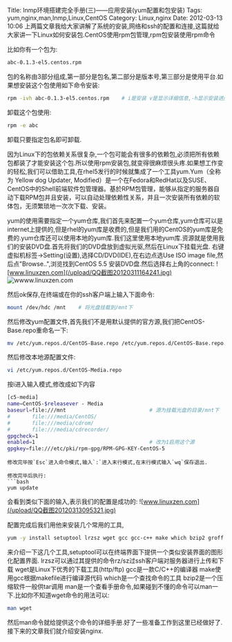 Title: lnmp环境搭建完全手册(三)——应用安装(yum配置和包安装)
Tags: yum,nginx,man,lnmp,Linux,CentOS
Category: Linux,nginx
Date: 2012-03-13 10:06
上两篇文章我给大家讲解了系统的安装,网络和ssh的配置和连接,这篇就给大家讲一下Linux如何安装包.CentOS使用rpm包管理,rpm包安装使用rpm命令

比如你有一个包为:
```bash
abc-0.1.3-el5.centos.rpm
```
包的名称由3部分组成,第一部分是包名,第二部分是版本号,第三部分是使用平台.如果想安装这个包使用如下命令安装:
```bash
rpm -ivh abc-0.1.3-el5.centos.rpm    # i是安装 v是显示详细信息,-h显示安装进度
```
卸载这个包使用:
```bash
rpm -e abc
```
卸载只要指定包名即可卸载.

因为Linux下的包依赖关系很复杂,一个包可能会有很多的依赖包,必须把所有依赖包都装了才能安装这个包.所以使用rpm安装包,就变得很麻烦很头疼.如果想工作变的轻松,我们可以借助工具,在rhel5发行的时候就集成了一个工具yum.Yum（全称为 Yellow dog Updater, Modified）是一个在Fedora和RedHat以及SUSE、CentOS中的Shell前端软件包管理器。基於RPM包管理，能够从指定的服务器自动下载RPM包并且安装，可以自动处理依赖性关系，并且一次安装所有依赖的软体包，无须繁琐地一次次下载、安装。

yum的使用需要指定一个yum仓库,我们首先来配置一个yum仓库,yum仓库可以是internet上提供的,但是rhel的yum库是收费的,但是我们用的CentOS的yum库是免费的.yum仓库还可以使用本地的yum库.我们这里使用本地yum库.资源就是使用我们的安装DVD盘.首先将我们的DVD盘放到虚拟光驱,然后在Linux下挂载光盘.
右键虚拟机标签-&gt;Setting(设置),选择CD/DVD(IDE),在右边点选Use ISO image file,然后点"Browse..",浏览找到CentOS 5.5 安装DVD盘.然后选择右上角的connect:
![www.linuxzen.com](/upload/QQ截图20120311164241.jpg)
![wwww.linuxzen.com](/upload/QQ截图20120311164417.jpg)

然后ok保存,在终端或在你的ssh客户端上输入下面命令:
```bash
mount /dev/hdc /mnt    # 将光盘挂载到/mnt下
```
然后修改yum配置文件,首先我们不是用默认提供的官方源,我们把CentOS-Base.repo重命名一下:
```bash
mv /etc/yum.repos.d/CentOS-Base.repo /etc/yum.repos.d/CentOS-Base.repo.bak
```
然后修改本地源配置文件:
```bash
vi /etc/yum.repos.d/CentOS-Media.repo
```
按i进入输入模式,修改成如下内容
```bash
[c5-media]
name=CentOS-$releasever - Media
baseurl=file:///mnt                           # 源为挂载光盘的目录/mnt下
#       file:///media/CentOS/
#       file:///media/cdrom/
#       file:///media/cdrecorder/
gpgcheck=1
enabled=1                                     # 改为1启用这个源
gpgkey=file:///etc/pki/rpm-gpg/RPM-GPG-KEY-CentOS-5
```
```
修改完毕按`Esc`进入命令模式,输入`:`进入末行模式,在末行模式输入`wq`保存退出.

修改完毕后执行:
```bash
yum update
```
会看到类似下面的输入,表示我们的配置是成功的:
![www.linuxzen.com](/upload/QQ截图20120313095321.jpg)

配置完成后我们用他来安装几个常用的工具,
```bash
yum -y install setuptool lrzsz wget gcc gcc-c++ make which bzip2 groff man
```
来介绍一下这几个工具,setuptool可以在终端界面下提供一个类似安装界面的图形化配置界面.
lrzsz可以通过其提供的命令rz/sz过ssh客户端对服务器进行上传和下载
wget是Linux下优秀的下载工具(http/ftp)
gcc是一款C/C++的编译器
make使用gcc根据makefile进行编译源代码
which是一个查找命令的工具
bzip2是一个压缩软件一般供tar调用
man是一个查看手册命令,如果碰到不懂的命令可以man一下.比如你不知道wget命令的用法可以:
```bash 
man wget
```
然后man命令就给提供这个命令的详细手册.好了一些准备工作到这里已经做好了.接下来的文章我们就介绍安装nginx.
